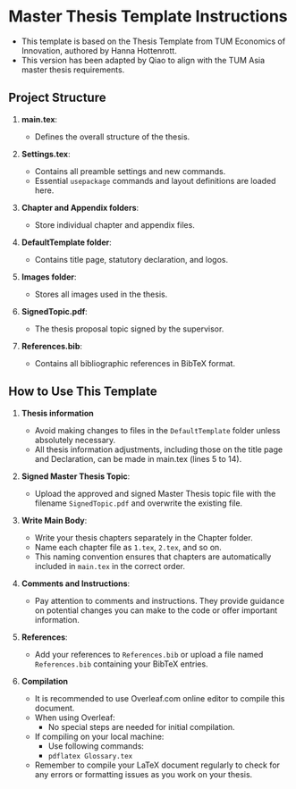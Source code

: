 # Master Thesis Template Instructions

- This template is based on the Thesis Template from TUM Economics of Innovation, authored by Hanna Hottenrott.
- This version has been adapted by Qiao to align with the TUM Asia master thesis requirements.

## Project Structure

1. **main.tex**: 
   - Defines the overall structure of the thesis.

2. **Settings.tex**: 
   - Contains all preamble settings and new commands.
   - Essential `usepackage` commands and layout definitions are loaded here.

3. **Chapter and Appendix folders**: 
   - Store individual chapter and appendix files.

4. **DefaultTemplate folder**: 
   - Contains title page, statutory declaration, and logos.

5. **Images folder**: 
   - Stores all images used in the thesis.

6. **SignedTopic.pdf**: 
   - The thesis proposal topic signed by the supervisor.

7. **References.bib**: 
   - Contains all bibliographic references in BibTeX format.

## How to Use This Template
1. **Thesis information**
   - Avoid making changes to files in the `DefaultTemplate` folder unless absolutely necessary.
   - All thesis information adjustments, including those on the title page and Declaration, can be made in main.tex (lines 5 to 14).

2. **Signed Master Thesis Topic**: 
   - Upload the approved and signed Master Thesis topic file with the filename `SignedTopic.pdf` and overwrite the existing file.

3. **Write Main Body**: 
   - Write your thesis chapters separately in the Chapter folder.
   - Name each chapter file as `1.tex`, `2.tex`, and so on.
   - This naming convention ensures that chapters are automatically included in `main.tex` in the correct order.

4. **Comments and Instructions**: 
   - Pay attention to comments and instructions. They provide guidance on potential changes you can make to the code or offer important information.

5. **References**:
   - Add your references to `References.bib` or upload a file named `References.bib` containing your BibTeX entries.

6. **Compilation**
   - It is recommended to use Overleaf.com online editor to compile this document.
   - When using Overleaf:
     - No special steps are needed for initial compilation.
   - If compiling on your local machine:
     - Use following commands:
     - `pdflatex Glossary.tex`
    - Remember to compile your LaTeX document regularly to check for any errors or formatting issues as you work on your thesis.
